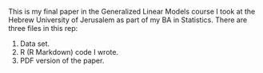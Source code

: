 
This is my final paper in the Generalized Linear Models course I took at the Hebrew University of Jerusalem as part of my BA in Statistics.
There are three files in this rep:
1. Data set.
2. R (R Markdown) code I wrote. 
3. PDF version of the paper.
